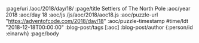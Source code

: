 :page/uri /aoc/2018/day/18/
:page/title Settlers of The North Pole
:aoc/year 2018
:aoc/day 18
:aoc/js /js/aoc/2018/aoc18.js
:aoc/puzzle-url "https://adventofcode.com/2018/day/18"
:aoc/puzzle-timestamp #time/ldt "2018-12-18T00:00:00"
:blog-post/tags [:aoc]
:blog-post/author {:person/id :einarwh}
:page/body

<!-- # Einar W. Høst -->
